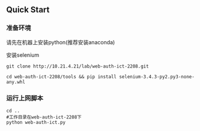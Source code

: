 ## Quick Start

### 准备环境

请先在机器上安装python(推荐安装anaconda)

安装selenium

```shell
git clone http://10.21.4.21/lab/web-auth-ict-2208.git

cd web-auth-ict-2208/tools && pip install selenium-3.4.3-py2.py3-none-any.whl
```

### 运行上网脚本

```shell
cd ..
#工作目录在web-auth-ict-2208下
python web-auth-ict.py
```

